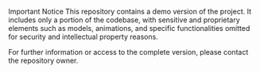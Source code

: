 Important Notice
This repository contains a demo version of the project. It includes only a portion of the codebase, with sensitive and proprietary elements such as models, animations, and specific functionalities omitted for security and intellectual property reasons.

For further information or access to the complete version, please contact the repository owner.
